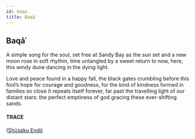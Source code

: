 ```yaml
---
id: baqa
title: Baqāʾ 
---
```


## Baqāʾ

A simple song for the soul,
set free at Sandy Bay
as the sun set and a new moon
rose in soft rhythm,
time untangled by a sweet return
to now, here,
this windy dune dancing
in the dying light.

Love and peace
found in a happy fall,
the black gates crumbling
before this fool’s hope
for courage and goodness,
for the kind of kindness
formed in families so close
it repeats itself forever,
far past the travelling light
of our distant stars:
the perfect emptiness
of god gracing
these ever-shifting sands.


#### TRACE

([Shūsaku Endō](https://en.wikipedia.org/wiki/Silence_(novel))
